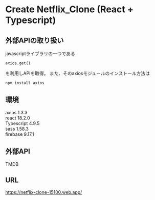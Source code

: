 # Create Netflix_Clone (React + Typescript)
## 外部APIの取り扱い
javascriptライブラリの一つである
```
axios.get()
```
を利用しAPIを取得。
また、そのaxiosモジュールのインストール方法は
```
npm install axios
```
## 環境
axios 1.3.3</br>
react 18.2.0</br>
Typescript 4.9.5</br>
sass 1.58.3</br>
firebase 9.17.1</br>

## 外部API
TMDB

## URL
https://netflix-clone-15100.web.app/
